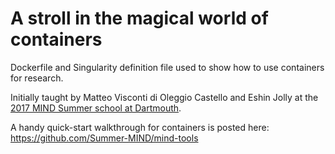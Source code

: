 # A stroll in the magical world of containers

Dockerfile and Singularity definition file used to show how to use
containers for research.

Initially taught by Matteo Visconti di Oleggio Castello and Eshin Jolly
at the [2017 MIND Summer school at
Dartmouth](https://summer-mind.github.io/).

A handy quick-start walkthrough for containers is posted here: https://github.com/Summer-MIND/mind-tools

